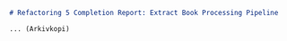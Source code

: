 ```markdown
# Refactoring 5 Completion Report: Extract Book Processing Pipeline

... (Arkivkopi)
```
